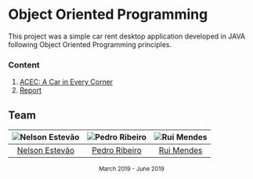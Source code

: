 [acec]: https://gitlab.com/mieiuminho/POO/acec
[report]: https://gitlab.com/mieiuminho/POO/report

# Object Oriented Programming

This project was a simple car rent desktop application developed in JAVA
following Object Oriented Programming principles.

### Content

1. [ACEC: A Car in Every Corner][acec]
3. [Report][report]

## Team

![Nelson Estevão][nelson-pic] | ![Pedro Ribeiro][pedro-pic] | ![Rui Mendes][rui-pic]
:---: | :---: | :---:
[Nelson Estevão][nelson] | [Pedro Ribeiro][pedro] | [Rui Mendes][rui]

[nelson]: https://github.com/nelsonmestevao
[nelson-pic]: https://github.com/nelsonmestevao.png?size=120
[pedro]: https://github.com/pedroribeiro22
[pedro-pic]: https://github.com/pedroribeiro22.png?size=120
[rui]: https://github.com/ruimendes29
[rui-pic]: https://github.com/ruimendes29.png?size=120

<div align="center">
  <sub>March 2019 - June 2019</sub>
</div>
